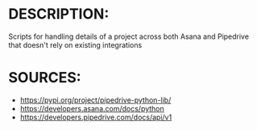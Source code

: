 # DESCRIPTION:
Scripts for handling details of a project across both Asana and Pipedrive that doesn't rely on existing integrations 

# SOURCES:
* https://pypi.org/project/pipedrive-python-lib/
* https://developers.asana.com/docs/python
* https://developers.pipedrive.com/docs/api/v1
